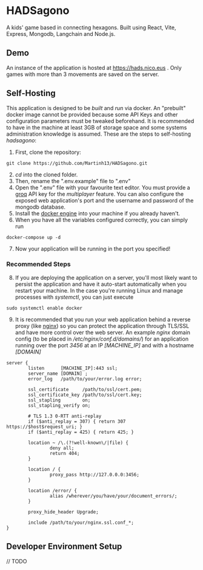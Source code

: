 # HADSagono

A kids' game based in connecting hexagons. Built using React, Vite, Express, Mongodb, Langchain and Node.js.

## Demo

An instance of the application is hosted at https://hads.nico.eus . Only games with more than 3 movements are saved on the server.

## Self-Hosting

This application is designed to be _built_ and _run_ via docker. An "prebuilt" docker image cannot be provided because some API Keys and other configuration parameters must be tweaked beforehand. It is recommended to have in the machine at least 3GB of storage space and some systems administration knowledge is assumed. These are the steps to self-hosting _hadsagono_:

1. First, clone the repository:
```
git clone https://github.com/Martinh13/HADSagono.git
```
2. _cd_ into the cloned folder.
3. Then, rename the ".env.example" file to ".env"
4. Open the ".env" file with your favourite text editor. You must provide a [groq](https://console.groq.com) API key for the _multiplayer_ feature. You can also configure the exposed web application's port and the username and password of the mongodb database.
5. Install the [docker engine](https://docs.docker.com/engine/install/) into your machine if you already haven't.
6. When you have all the variables configured correctly, you can simply run
```
docker-compose up -d
```
7. Now your application will be running in the port you specified!

### Recommended Steps

8. If you are deploying the application on a server, you'll most likely want to persist the application and have it auto-start automatically when you restart your machine. In the case you're running Linux and manage processes with _systemctl_, you can just execute
```
sudo systemctl enable docker
```

9. It is recommended that you run your web application behind a reverse proxy (like [nginx](https://nginx.org)) so you can protect the application through TLS/SSL and have more control over the web server. An example _nginx_ domain config (to be placed in _/etc/nginx/conf.d/domains/_) for an application running over the port _3456_ at an IP _[MACHINE_IP]_ and with a hostname _[DOMAIN]_
```
server {
        listen      [MACHINE_IP]:443 ssl;
        server_name [DOMAIN] ;
        error_log   /path/to/your/error.log error;

        ssl_certificate     /path/to/ssl/cert.pem;
        ssl_certificate_key /path/to/ssl/cert.key;
        ssl_stapling        on;
        ssl_stapling_verify on;

        # TLS 1.3 0-RTT anti-replay
        if ($anti_replay = 307) { return 307 https://$host$request_uri; }
        if ($anti_replay = 425) { return 425; }

        location ~ /\.(?!well-known\/|file) {
                deny all;
                return 404;
        }

        location / {
                proxy_pass http://127.0.0.0:3456;
        }

        location /error/ {
                alias /wherever/you/have/your/document_errors/;
        }

        proxy_hide_header Upgrade;

        include /path/to/your/nginx.ssl.conf_*;
}
```

## Developer Environment Setup

// TODO